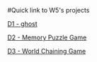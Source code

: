 #Quick link to W5's projects

[D1 - ghost](./D1/ghost)

[D2 - Memory Puzzle Game](./D2/memory_puzzle_game)

[D3 - World Chaining Game](./D3/world_chaining_game)
